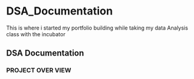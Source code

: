 # DSA_Documentation
This is where i started my portfolio building while taking my data Analysis class with the incubator
## DSA Documentation
### PROJECT OVER VIEW
